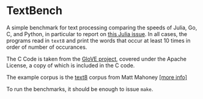 # TextBench

A simple benchmark for text processing comparing the speeds of Julia, Go, C, and Python, in particular to report
on [this Julia issue](https://github.com/JuliaLang/julia/issues/8826).  In all cases, the programs read in `text8` and print
the words that occur at least 10 times in order of number of occurances.

The C Code is taken from the [GloVE project](http://nlp.stanford.edu/projects/glove/), covered
under the Apache License, a copy of which is included in the C code.

The example corpus is the [text8](http://mattmahoney.net/dc/text8.zip) corpus from Matt Mahoney [[more info]](http://mattmahoney.net/dc/textdata.html)

To run the benchmarks, it should be enough to issue `make`.


